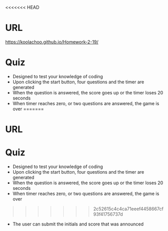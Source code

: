 <<<<<<< HEAD
# URL
https://koolachoo.github.io/Homework-2-19/
# Quiz 
- Designed to test your knowledge of coding
- Upon clicking the start button, four questions and the timer are generated
- When the question is answered, the score goes up or the timer loses 20 seconds
- When timer reaches zero, or two questions are answered, the game is over
=======
# URL

# Quiz 
- Designed to test your knowledge of coding
- Upon clicking the start button, four questions and the timer are generated
- When the question is answered, the score goes up or the timer loses 20 seconds
- When timer reaches zero, or two questions are answered, the game is over
>>>>>>> 2c52615c4c4ca71eeef4458667cf93f41756737d
- The user can submit the initials and score that was announced